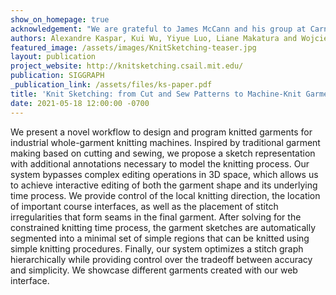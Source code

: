 ```yaml
---
show_on_homepage: true
acknowledgement: "We are grateful to James McCann and his group at Carnegie Mellon University for making the necessary tools to process Knitout files available. We thank Kelly Lam for her initial segmentation work, Tom Buehler for the video composition, Ed Chien and David Palmer for the early geometry discussions, Paul Zhang for the later discussion on geometry terminology, Nicholas Sharp for making Geometry Central available, Timothy Erps and Mike Foshey for the general lab maintenance, and Buttercup Foshey for the moral and inspirational support."
authors: Alexandre Kaspar, Kui Wu, Yiyue Luo, Liane Makatura and Wojciech Matusik
featured_image: /assets/images/KnitSketching-teaser.jpg
layout: publication
project_website: http://knitsketching.csail.mit.edu/
publication: SIGGRAPH
_publication_link: /assets/files/ks-paper.pdf
title: 'Knit Sketching: from Cut and Sew Patterns to Machine-Knit Garments'
date: 2021-05-18 12:00:00 -0700
---
```


We present a novel workflow to design and program knitted garments for industrial whole-garment knitting machines. Inspired by traditional garment making based on cutting and sewing, we propose a sketch representation with additional annotations necessary to model the knitting process. Our system bypasses complex editing operations in 3D space, which allows us to achieve interactive editing of both the garment shape and its underlying time process. We provide control of the local knitting direction, the location of important course interfaces, as well as the placement of stitch irregularities that form seams in the final garment. After solving for the constrained knitting time process, the garment sketches are automatically segmented into a minimal set of simple regions that can be knitted using simple knitting procedures. Finally, our system optimizes a stitch graph hierarchically while providing control over the tradeoff between accuracy and simplicity. We showcase different garments created with our web interface.
